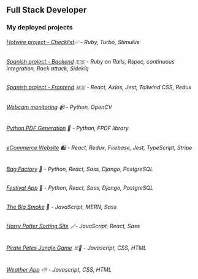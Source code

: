 ## Full Stack Developer 

### My deployed projects
###### [Hotwire project - Checklist](https://github.com/Pea75x/hotwire-checklist)✅ - Ruby, Turbo, Stimulus
###### [Spanish project - Backend](https://github.com/Pea75x/spanish-project-ruby) 🇪🇸 - Ruby on Rails, Rspec, continuous integration, Rack attack, Sidekiq
###### [Spanish project - Frontend](https://github.com/Pea75x/spanish-project-react) 🇲🇽 - React, Axios, Jest, Tailwind CSS, Redux
###### [Webcam monitoring](https://github.com/Pea75x/webcam-monitoring-email-alert-app) 📹 - Python, OpenCV
###### [Python PDF Generation](https://github.com/Pea75x/python-pdf-generation) 🐍 - Python, FPDF library
###### [eCommerce Website](https://github.com/Pea75x/E-commerce_website) 🛍️ - React, Redux, Firebase, Jest, TypeScript, Stripe
###### [Bag Factory](https://github.com/Pea75x/backpack-project) 🎒 - Python, React, Sass, Django, PostgreSQL
###### [Festival App](https://github.com/Pea75x/project-4-frontend) 💃 - Python, React, Sass, Django, PostgreSQL
###### [The Big Smoke](https://github.com/Pea75x/GA-project-3-frontend) 🏢 - JavaScript, MERN, Sass
###### [Harry Potter Sorting Site](https://github.com/Pea75x/project2) 🪄- JavaScript, React, Sass
###### [Pirate Petes Jungle Game](https://github.com/Pea75x/GA-project-1/blob/master/README.md) ☠️🌴 - Javascript, CSS, HTML
###### [Weather App](https://github.com/Pea75x/Weather-App2) ⛅ - Javascript, CSS, HTML




